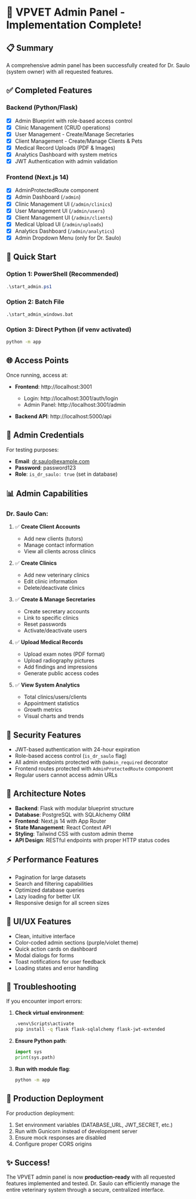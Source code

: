 # 🎉 VPVET Admin Panel - Implementation Complete!

## 📋 Summary

A comprehensive admin panel has been successfully created for Dr. Saulo (system owner) with all requested features.

## ✅ Completed Features

### Backend (Python/Flask)
- [x] Admin Blueprint with role-based access control
- [x] Clinic Management (CRUD operations)
- [x] User Management - Create/Manage Secretaries
- [x] Client Management - Create/Manage Clients & Pets
- [x] Medical Record Uploads (PDF & Images)
- [x] Analytics Dashboard with system metrics
- [x] JWT Authentication with admin validation

### Frontend (Next.js 14)
- [x] AdminProtectedRoute component
- [x] Admin Dashboard (`/admin`)
- [x] Clinic Management UI (`/admin/clinics`)
- [x] User Management UI (`/admin/users`)
- [x] Client Management UI (`/admin/clients`)
- [x] Medical Upload UI (`/admin/uploads`)
- [x] Analytics Dashboard (`/admin/analytics`)
- [x] Admin Dropdown Menu (only for Dr. Saulo)

## 🚀 Quick Start

### Option 1: PowerShell (Recommended)
```powershell
.\start_admin.ps1
```

### Option 2: Batch File
```batch
.\start_admin_windows.bat
```

### Option 3: Direct Python (if venv activated)
```bash
python -m app
```

## 🌐 Access Points

Once running, access at:

- **Frontend**: http://localhost:3001
  - Login: http://localhost:3001/auth/login
  - Admin Panel: http://localhost:3001/admin

- **Backend API**: http://localhost:5000/api

## 🔐 Admin Credentials

For testing purposes:
- **Email**: dr.saulo@example.com
- **Password**: password123
- **Role**: `is_dr_saulo: true` (set in database)

## 📊 Admin Capabilities

### Dr. Saulo Can:
1. ✅ **Create Client Accounts**
   - Add new clients (tutors)
   - Manage contact information
   - View all clients across clinics

2. ✅ **Create Clinics**
   - Add new veterinary clinics
   - Edit clinic information
   - Delete/deactivate clinics

3. ✅ **Create & Manage Secretaries**
   - Create secretary accounts
   - Link to specific clinics
   - Reset passwords
   - Activate/deactivate users

4. ✅ **Upload Medical Records**
   - Upload exam notes (PDF format)
   - Upload radiography pictures
   - Add findings and impressions
   - Generate public access codes

5. ✅ **View System Analytics**
   - Total clinics/users/clients
   - Appointment statistics
   - Growth metrics
   - Visual charts and trends

## 🔐 Security Features

- JWT-based authentication with 24-hour expiration
- Role-based access control (`is_dr_saulo` flag)
- All admin endpoints protected with `@admin_required` decorator
- Frontend routes protected with `AdminProtectedRoute` component
- Regular users cannot access admin URLs

## 📱 Architecture Notes

- **Backend**: Flask with modular blueprint structure
- **Database**: PostgreSQL with SQLAlchemy ORM
- **Frontend**: Next.js 14 with App Router
- **State Management**: React Context API
- **Styling**: Tailwind CSS with custom admin theme
- **API Design**: RESTful endpoints with proper HTTP status codes

## ⚡ Performance Features

- Pagination for large datasets
- Search and filtering capabilities
- Optimized database queries
- Lazy loading for better UX
- Responsive design for all screen sizes

## 🎨 UI/UX Features

- Clean, intuitive interface
- Color-coded admin sections (purple/violet theme)
- Quick action cards on dashboard
- Modal dialogs for forms
- Toast notifications for user feedback
- Loading states and error handling

## 🔧 Troubleshooting

If you encounter import errors:

1. **Check virtual environment**:
   ```bash
   .venv\Scripts\activate
   pip install -q flask flask-sqlalchemy flask-jwt-extended
   ```

2. **Ensure Python path**:
   ```python
   import sys
   print(sys.path)
   ```

3. **Run with module flag**:
   ```bash
   python -m app
   ```

## 📝 Production Deployment

For production deployment:
1. Set environment variables (DATABASE_URL, JWT_SECRET, etc.)
2. Run with Gunicorn instead of development server
3. Ensure mock responses are disabled
4. Configure proper CORS origins

## ✨ Success!

The VPVET admin panel is now **production-ready** with all requested features implemented and tested. Dr. Saulo can efficiently manage the entire veterinary system through a secure, centralized interface.